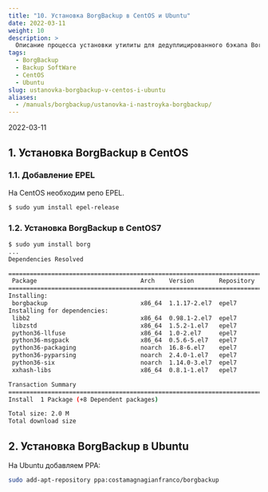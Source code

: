```yaml
---
title: "10. Установка BorgBackup в CentOS и Ubuntu"
date: 2022-03-11
weight: 10
description: >
  Описание процесса установки утилиты для дедуплицированного бэкапа BorgBackup в CentOS и Ubuntu.
tags:
  - BorgBackup
  - Backup SoftWare
  - CentOS
  - Ubuntu
slug: ustanovka-borgbackup-v-centos-i-ubuntu
aliases:
  - /manuals/borgbackup/ustanovka-i-nastroyka-borgbackup/
---
```


2022-03-11

## 1. Установка BorgBackup в CentOS
### 1.1. Добавление EPEL
На CentOS необходим репо EPEL.
```bash
$ sudo yum install epel-release
```

### 1.2. Установка BorgBackup в CentOS7
```bash
$ sudo yum install borg
...
Dependencies Resolved

=============================================================================
 Package                             Arch    Version       Repository  Size
=============================================================================
Installing:
 borgbackup                          x86_64  1.1.17-2.el7  epel7       1.0 M
Installing for dependencies:
 libb2                               x86_64  0.98.1-2.el7  epel7       20 k
 libzstd                             x86_64  1.5.2-1.el7   epel7       282 k
 python36-llfuse                     x86_64  1.0-2.el7     epel7       351 k
 python36-msgpack                    x86_64  0.5.6-5.el7   epel7       98 k
 python36-packaging                  noarch  16.8-6.el7    epel7       43 k
 python36-pyparsing                  noarch  2.4.0-1.el7   epel7       145 k
 python36-six                        noarch  1.14.0-3.el7  epel7       34 k
 xxhash-libs                         x86_64  0.8.1-1.el7   epel7       32 k

Transaction Summary
=============================================================================
Install  1 Package (+8 Dependent packages)

Total size: 2.0 M
Total download size
```

## 2. Установка BorgBackup в Ubuntu
На Ubuntu добавляем PPA:
```bash
sudo add-apt-repository ppa:costamagnagianfranco/borgbackup
```
